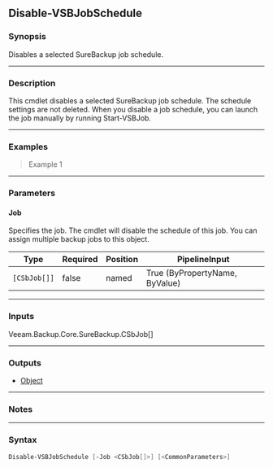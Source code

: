Disable-VSBJobSchedule
----------------------

### Synopsis
Disables a selected SureBackup job schedule.

---

### Description

This cmdlet disables a selected SureBackup job schedule. The schedule settings are not deleted. When you disable a job schedule, you can launch the job manually by running Start-VSBJob.

---

### Examples
> Example 1

---

### Parameters
#### **Job**
Specifies the job. The cmdlet will disable the schedule of this job. You can assign multiple backup jobs to this object.

|Type        |Required|Position|PipelineInput                 |
|------------|--------|--------|------------------------------|
|`[CSbJob[]]`|false   |named   |True (ByPropertyName, ByValue)|

---

### Inputs
Veeam.Backup.Core.SureBackup.CSbJob[]

---

### Outputs
* [Object](https://learn.microsoft.com/en-us/dotnet/api/System.Object)

---

### Notes

---

### Syntax
```PowerShell
Disable-VSBJobSchedule [-Job <CSbJob[]>] [<CommonParameters>]
```
